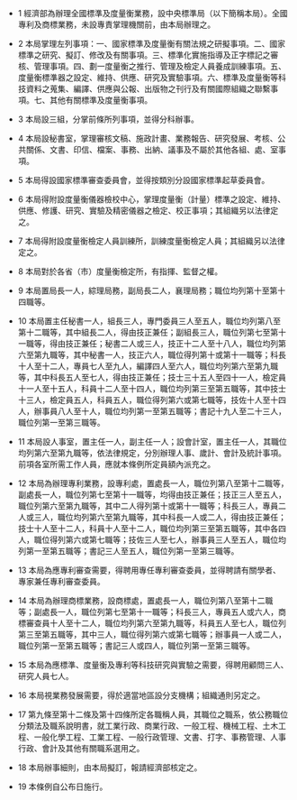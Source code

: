 * 1 經濟部為辦理全國標準及度量衡業務，設中央標準局（以下簡稱本局）。全國專利及商標業務，未設專責掌理機關前，由本局辦理之。

* 2 本局掌理左列事項：一、國家標準及度量衡有關法規之研擬事項。二、國家標準之研究、擬訂、修改及有關事項。三、標準化實施指導及正字標記之審核、管理事項。四、劃一度量衡之推行、管理及檢定人員養成訓練事項。五、度量衡標準器之設定、維持、供應、研究及實驗事項。六、標準及度量衡等科技資料之蒐集、編譯、供應與公報、出版物之刊行及有關國際組織之聯繫事項。七、其他有關標準及度量衡事項。

* 3 本局設三組，分掌前條所列事項，並得分科辦事。

* 4 本局設秘書室，掌理審核文稿、施政計畫、業務報告、研究發展、考核、公共關係、文書、印信、檔案、事務、出納、議事及不屬於其他各組、處、室事項。

* 5 本局得設國家標準審查委員會，並得按類別分設國家標準起草委員會。

* 6 本局得附設度量衡儀器檢校中心，掌理度量衡（計量）標準之設定、維持、供應、修護、研究、實驗及精密儀器之檢定、校正事項；其組織另以法律定之。

* 7 本局得附設度量衡檢定人員訓練所，訓練度量衡檢定人員；其組織另以法律定之。

* 8 本局對於各省（市）度量衡檢定所，有指揮、監督之權。

* 9 本局置局長一人，綜理局務，副局長二人，襄理局務；職位均列第十至第十四職等。

* 10 本局置主任秘書一人，組長三人，專門委員三人至五人，職位均列第八至第十二職等，其中組長二人，得由技正兼任；副組長三人，職位列第七至第十一職等，得由技正兼任；秘書二人或三人，技正十二人至十八人，職位均列第六至第九職等，其中秘書一人，技正六人，職位得列第十或第十一職等；科長十人至十二人，專員七人至九人，編譯四人至六人，職位均列第六至第九職等，其中科長五人至七人，得由技正兼任；技士三十五人至四十一人，檢定員十一人至十五人，科員十二人至十四人，職位均列第三至第五職等，其中技士十三人，檢定員五人，科員五人，職位得列第六或第七職等，技佐十人至十四人，辦事員八人至十人，職位均列第一至第五職等；書記十九人至二十三人，職位列第一至第三職等。

* 11 本局設人事室，置主任一人，副主任一人；設會計室，置主任一人，其職位均列第六至第九職等，依法律規定，分別辦理人事、歲計、會計及統計事項。前項各室所需工作人員，應就本條例所定員額內派充之。

* 12 本局為辦理專利業務，設專利處，置處長一人，職位列第八至第十二職等，副處長一人，職位列第七至第十一職等，均得由技正兼任；技正三人至五人，職位列第六至第九職等，其中二人得列第十或第十一職等；科長三人，專員二人或三人，職位均列第六至第九職等，其中科長一人或二人，得由技正兼任；技士十人至十二人，科員十人至十二人，職位均列第三至第五職等，其中各四人，職位得列第六或第七職等；技佐三人至七人，辦事員三人至五人，職位均列第一至第五職等；書記三人至五人，職位列第一至第三職等。

* 13 本局為應專利審查需要，得聘用專任專利審查委員，並得聘請有關學者、專家兼任專利審查委員。

* 14 本局為辦理商標業務，設商標處，置處長一人，職位列第八至第十二職等；副處長一人，職位列第七至第十一職等；科長三人，專員五人或六人，商標審查員十人至十二人，職位均列第六至第九職等，科員五人至七人，職位列第三至第五職等，其中三人，職位得列第六或第七職等；辦事員一人或二人，職位列第一至第五職等；書記三人或四人，職位列第一至第三職等。

* 15 本局為應標準、度量衡及專利等科技研究與實驗之需要，得聘用顧問三人、研究人員七人。

* 16 本局視業務發展需要，得於適當地區設分支機構；組織通則另定之。

* 17 第九條至第十二條及第十四條所定各職稱人員，其職位之職系，依公務職位分類法及職系說明書，就工業行政、商業行政、一般工程、機械工程、土木工程、一般化學工程、工業工程、一般行政管理、文書、打字、事務管理、人事行政、會計及其他有關職系選用之。

* 18 本局辦事細則，由本局擬訂，報請經濟部核定之。

* 19 本條例自公布日施行。

